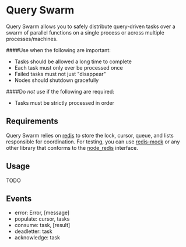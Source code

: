 Query Swarm
===========

Query Swarm allows you to safely distribute query-driven tasks over a swarm of parallel functions on a single process or across multiple processes/machines.

####Use when the following are important:
- Tasks should be allowed a long time to complete
- Each task must only ever be processed once
- Failed tasks must not just "disappear"
- Nodes should shutdown gracefully

####Do *not* use if the following are required:
- Tasks must be strictly processed in order

Requirements
------------

Query Swarm relies on [redis](http://redis.io) to store the lock, cursor, queue, and lists responsible for coordination. For testing, you can use [redis-mock](https://github.com/faeldt/redis-mock) or any other library that conforms to the [node_redis](https://github.com/mranney/node_redis) interface.


Usage
-----

TODO


Events
------

- error: Error, [message]
- populate: cursor, tasks
- consume: task, [result]
- deadletter: task
- acknowledge: task
